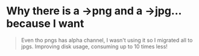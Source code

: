 # Why there is a ->png and a ->jpg... because I want

> Even tho pngs has alpha channel, I wasn't using it so I migrated all to jpgs. Improving disk usage, consuming up to 10 times less!
